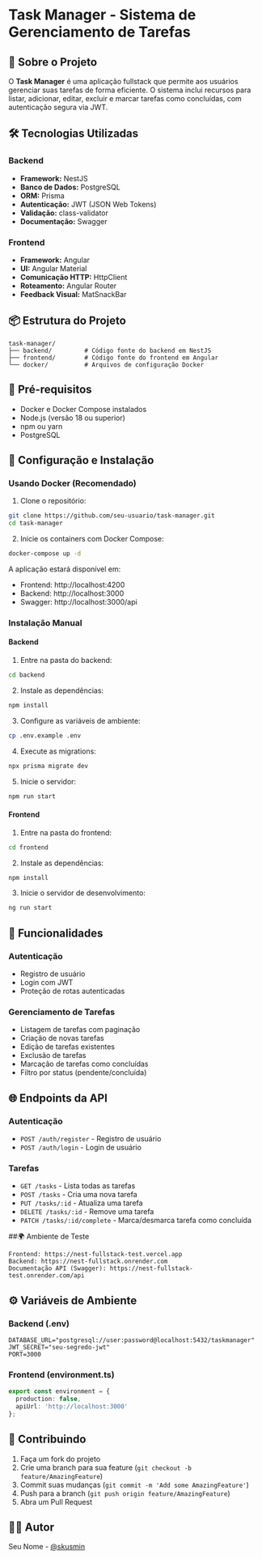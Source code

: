 # Task Manager - Sistema de Gerenciamento de Tarefas

## 🚀 Sobre o Projeto
O **Task Manager** é uma aplicação fullstack que permite aos usuários gerenciar suas tarefas de forma eficiente. O sistema inclui recursos para listar, adicionar, editar, excluir e marcar tarefas como concluídas, com autenticação segura via JWT.

## 🛠 Tecnologias Utilizadas

### Backend
- **Framework:** NestJS
- **Banco de Dados:** PostgreSQL
- **ORM:** Prisma
- **Autenticação:** JWT (JSON Web Tokens)
- **Validação:** class-validator
- **Documentação:** Swagger

### Frontend
- **Framework:** Angular
- **UI:** Angular Material
- **Comunicação HTTP:** HttpClient
- **Roteamento:** Angular Router
- **Feedback Visual:** MatSnackBar

## 📦 Estrutura do Projeto
```
task-manager/
├── backend/         # Código fonte do backend em NestJS
├── frontend/        # Código fonte do frontend em Angular
└── docker/          # Arquivos de configuração Docker
```

## 🚦 Pré-requisitos
- Docker e Docker Compose instalados
- Node.js (versão 18 ou superior)
- npm ou yarn
- PostgreSQL 

## 🔧 Configuração e Instalação

### Usando Docker (Recomendado)
1. Clone o repositório:
```bash
git clone https://github.com/seu-usuario/task-manager.git
cd task-manager
```

2. Inicie os containers com Docker Compose:
```bash
docker-compose up -d
```

A aplicação estará disponível em:
- Frontend: http://localhost:4200
- Backend: http://localhost:3000
- Swagger: http://localhost:3000/api

### Instalação Manual

#### Backend
1. Entre na pasta do backend:
```bash
cd backend
```

2. Instale as dependências:
```bash
npm install
```

3. Configure as variáveis de ambiente:
```bash
cp .env.example .env
```

4. Execute as migrations:
```bash
npx prisma migrate dev
```

5. Inicie o servidor:
```bash
npm run start
```

#### Frontend
1. Entre na pasta do frontend:
```bash
cd frontend
```

2. Instale as dependências:
```bash
npm install
```

3. Inicie o servidor de desenvolvimento:
```bash
ng run start
```

## 🔐 Funcionalidades

### Autenticação
- Registro de usuário
- Login com JWT
- Proteção de rotas autenticadas

### Gerenciamento de Tarefas
- Listagem de tarefas com paginação
- Criação de novas tarefas
- Edição de tarefas existentes
- Exclusão de tarefas
- Marcação de tarefas como concluídas
- Filtro por status (pendente/concluída)

## 🌐 Endpoints da API

### Autenticação
- `POST /auth/register` - Registro de usuário
- `POST /auth/login` - Login de usuário

### Tarefas
- `GET /tasks` - Lista todas as tarefas
- `POST /tasks` - Cria uma nova tarefa
- `PUT /tasks/:id` - Atualiza uma tarefa
- `DELETE /tasks/:id` - Remove uma tarefa
- `PATCH /tasks/:id/complete` - Marca/desmarca tarefa como concluída


##🌍 Ambiente de Teste

    Frontend: https://nest-fullstack-test.vercel.app 
    Backend: https://nest-fullstack.onrender.com
    Documentação API (Swagger): https://nest-fullstack-test.onrender.com/api 

## ⚙️ Variáveis de Ambiente

### Backend (.env)
```
DATABASE_URL="postgresql://user:password@localhost:5432/taskmanager"
JWT_SECRET="seu-segredo-jwt"
PORT=3000
```

### Frontend (environment.ts)
```typescript
export const environment = {
  production: false,
  apiUrl: 'http://localhost:3000'
};
```

## 🤝 Contribuindo
1. Faça um fork do projeto
2. Crie uma branch para sua feature (`git checkout -b feature/AmazingFeature`)
3. Commit suas mudanças (`git commit -m 'Add some AmazingFeature'`)
4. Push para a branch (`git push origin feature/AmazingFeature`)
5. Abra um Pull Request


## 👨‍💻 Autor
Seu Nome - [@skusmin](https://github.com/kusmin)